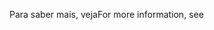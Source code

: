 <span data-ttu-id="b74f7-101">Para saber mais, veja</span><span class="sxs-lookup"><span data-stu-id="b74f7-101">For more information, see</span></span>